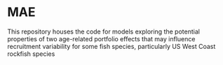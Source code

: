 # MAE
This repository houses the code for models exploring the potential properties of two age-related portfolio effects that may influence recruitment variability for some fish species, particularly US West Coast rockfish species
